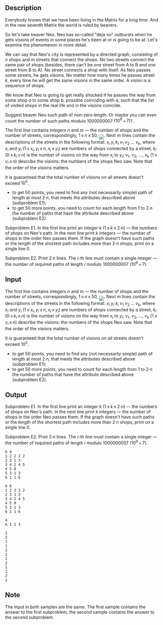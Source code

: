 ## Description

<div><p>Everybody knows that we have been living in the Matrix for a long time. And in the new seventh Matrix the world is ruled by beavers.</p><p>So let's take beaver Neo. Neo has so-called "deja vu" outbursts when he gets visions of events in some places he's been at or is going to be at. Let's examine the phenomenon in more detail.</p><p>We can say that Neo's city is represented by a directed graph, consisting of <span class="tex-span"><i>n</i></span> shops and <span class="tex-span"><i>m</i></span> streets that connect the shops. No two streets connect the same pair of shops (besides, there can't be one street from A to B and one street from B to A). No street connects a shop with itself. As Neo passes some streets, he gets visions. No matter how many times he passes street <span class="tex-span"><i>k</i></span>, every time he will get the same visions in the same order. A vision is a sequence of shops.</p><p>We know that Neo is going to get really shocked if he passes the way from some shop <span class="tex-span"><i>a</i></span> to some shop <span class="tex-span"><i>b</i></span>, possible coinciding with <span class="tex-span"><i>a</i></span>, such that the list of visited shops in the real life and in the visions coincide.</p><p>Suggest beaver Neo such path of non-zero length. Or maybe you can even count the number of such paths modulo <span class="tex-span">1000000007</span> <span class="tex-span">(10<sup class="upper-index">9</sup> + 7)</span>?..</p></div><div class="input-specification"><p>The first line contains integers <span class="tex-span"><i>n</i></span> and <span class="tex-span"><i>m</i></span> — the number of shops and the number of streets, correspondingly, <span class="tex-span">1 ≤ <i>n</i> ≤ 50</span>, <img align="middle" class="tex-formula" src="file://3V9V15aY.png" style="max-width: 100.0%;max-height: 100.0%;">. Next <span class="tex-span"><i>m</i></span> lines contain the descriptions of the streets in the following format: <span class="tex-span"><i>x</i><sub class="lower-index"><i>i</i></sub></span> <span class="tex-span"><i>y</i><sub class="lower-index"><i>i</i></sub></span> <span class="tex-span"><i>k</i><sub class="lower-index"><i>i</i></sub></span> <span class="tex-span"><i>v</i><sub class="lower-index">1</sub></span> <span class="tex-span"><i>v</i><sub class="lower-index">2</sub></span> ... <span class="tex-span"><i>v</i><sub class="lower-index"><i>k</i></sub></span>, where <span class="tex-span"><i>x</i><sub class="lower-index"><i>i</i></sub></span> and <span class="tex-span"><i>y</i><sub class="lower-index"><i>i</i></sub></span> <span class="tex-span">(1 ≤ <i>x</i><sub class="lower-index"><i>i</i></sub>, <i>y</i><sub class="lower-index"><i>i</i></sub> ≤ <i>n</i>, <i>x</i><sub class="lower-index"><i>i</i></sub> ≠ <i>y</i><sub class="lower-index"><i>i</i></sub>)</span> are numbers of shops connected by a street, <span class="tex-span"><i>k</i><sub class="lower-index"><i>i</i></sub></span> <span class="tex-span">(0 ≤ <i>k</i><sub class="lower-index"><i>i</i></sub> ≤ <i>n</i>)</span> is the number of visions on the way from <span class="tex-span"><i>x</i><sub class="lower-index"><i>i</i></sub></span> to <span class="tex-span"><i>y</i><sub class="lower-index"><i>i</i></sub></span>; <span class="tex-span"><i>v</i><sub class="lower-index">1</sub></span>, <span class="tex-span"><i>v</i><sub class="lower-index">2</sub></span>, ..., <span class="tex-span"><i>v</i><sub class="lower-index"><i>k</i></sub></span> <span class="tex-span">(1 ≤ <i>v</i><sub class="lower-index"><i>i</i></sub> ≤ <i>n</i>)</span> describe the visions: the numbers of the shops Neo saw. Note that the order of the visions matters.</p><p>It is guaranteed that the total number of visions on all streets doesn't exceed <span class="tex-span">10<sup class="upper-index">5</sup></span>.</p><ul> <li> to get 50 points, you need to find any (not necessarily simple) path of length at most <span class="tex-span">2·<i>n</i></span>, that meets the attributes described above (subproblem E1); </li><li> to get 50 more points, you need to count for each length from <span class="tex-span">1</span> to <span class="tex-span">2·<i>n</i></span> the number of paths that have the attribute described above (subproblem E2). </li></ul></div><div class="output-specification"><p>Subproblem E1. In the first line print an integer <span class="tex-span"><i>k</i></span> <span class="tex-span">(1 ≤ <i>k</i> ≤ 2·<i>n</i>)</span> — the numbers of shops on Neo's path. In the next line print <span class="tex-span"><i>k</i></span> integers — the number of shops in the order Neo passes them. If the graph doesn't have such paths or the length of the shortest path includes more than <span class="tex-span">2·<i>n</i></span> shops, print on a single line <span class="tex-span">0</span>.</p><p>Subproblem E2. Print <span class="tex-span">2·<i>n</i></span> lines. The <span class="tex-span"><i>i</i></span>-th line must contain a single integer — the number of required paths of length <span class="tex-span"><i>i</i></span> modulo <span class="tex-span">1000000007</span> <span class="tex-span">(10<sup class="upper-index">9</sup> + 7)</span>.</p></div>

## Input

<p>The first line contains integers <span class="tex-span"><i>n</i></span> and <span class="tex-span"><i>m</i></span> — the number of shops and the number of streets, correspondingly, <span class="tex-span">1 ≤ <i>n</i> ≤ 50</span>, <img align="middle" class="tex-formula" src="file://3V9V15aY.png" style="max-width: 100.0%;max-height: 100.0%;">. Next <span class="tex-span"><i>m</i></span> lines contain the descriptions of the streets in the following format: <span class="tex-span"><i>x</i><sub class="lower-index"><i>i</i></sub></span> <span class="tex-span"><i>y</i><sub class="lower-index"><i>i</i></sub></span> <span class="tex-span"><i>k</i><sub class="lower-index"><i>i</i></sub></span> <span class="tex-span"><i>v</i><sub class="lower-index">1</sub></span> <span class="tex-span"><i>v</i><sub class="lower-index">2</sub></span> ... <span class="tex-span"><i>v</i><sub class="lower-index"><i>k</i></sub></span>, where <span class="tex-span"><i>x</i><sub class="lower-index"><i>i</i></sub></span> and <span class="tex-span"><i>y</i><sub class="lower-index"><i>i</i></sub></span> <span class="tex-span">(1 ≤ <i>x</i><sub class="lower-index"><i>i</i></sub>, <i>y</i><sub class="lower-index"><i>i</i></sub> ≤ <i>n</i>, <i>x</i><sub class="lower-index"><i>i</i></sub> ≠ <i>y</i><sub class="lower-index"><i>i</i></sub>)</span> are numbers of shops connected by a street, <span class="tex-span"><i>k</i><sub class="lower-index"><i>i</i></sub></span> <span class="tex-span">(0 ≤ <i>k</i><sub class="lower-index"><i>i</i></sub> ≤ <i>n</i>)</span> is the number of visions on the way from <span class="tex-span"><i>x</i><sub class="lower-index"><i>i</i></sub></span> to <span class="tex-span"><i>y</i><sub class="lower-index"><i>i</i></sub></span>; <span class="tex-span"><i>v</i><sub class="lower-index">1</sub></span>, <span class="tex-span"><i>v</i><sub class="lower-index">2</sub></span>, ..., <span class="tex-span"><i>v</i><sub class="lower-index"><i>k</i></sub></span> <span class="tex-span">(1 ≤ <i>v</i><sub class="lower-index"><i>i</i></sub> ≤ <i>n</i>)</span> describe the visions: the numbers of the shops Neo saw. Note that the order of the visions matters.</p><p>It is guaranteed that the total number of visions on all streets doesn't exceed <span class="tex-span">10<sup class="upper-index">5</sup></span>.</p><ul> <li> to get 50 points, you need to find any (not necessarily simple) path of length at most <span class="tex-span">2·<i>n</i></span>, that meets the attributes described above (subproblem E1); </li><li> to get 50 more points, you need to count for each length from <span class="tex-span">1</span> to <span class="tex-span">2·<i>n</i></span> the number of paths that have the attribute described above (subproblem E2). </li></ul>

## Output

<p>Subproblem E1. In the first line print an integer <span class="tex-span"><i>k</i></span> <span class="tex-span">(1 ≤ <i>k</i> ≤ 2·<i>n</i>)</span> — the numbers of shops on Neo's path. In the next line print <span class="tex-span"><i>k</i></span> integers — the number of shops in the order Neo passes them. If the graph doesn't have such paths or the length of the shortest path includes more than <span class="tex-span">2·<i>n</i></span> shops, print on a single line <span class="tex-span">0</span>.</p><p>Subproblem E2. Print <span class="tex-span">2·<i>n</i></span> lines. The <span class="tex-span"><i>i</i></span>-th line must contain a single integer — the number of required paths of length <span class="tex-span"><i>i</i></span> modulo <span class="tex-span">1000000007</span> <span class="tex-span">(10<sup class="upper-index">9</sup> + 7)</span>.</p>





```input1
6 6
1 2 2 1 2
2 3 1 3
3 4 2 4 5
4 5 0
5 3 1 3
6 1 1 6

```




```input2
6 6
1 2 2 1 2
2 3 1 3
3 4 2 4 5
4 5 0
5 3 1 3
6 1 1 6

```




```output1
4
6 1 2 3

```




```output2
1
2
1
1
2
1
1
2
1
1
2
1
```



## Note

<p>The input in both samples are the same. The first sample contains the answer to the first subproblem, the second sample contains the answer to the second subproblem.</p>
